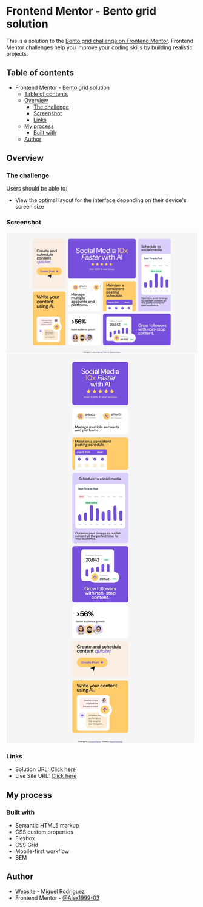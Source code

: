 # Frontend Mentor - Bento grid solution

This is a solution to the [Bento grid challenge on Frontend Mentor](https://www.frontendmentor.io/challenges/bento-grid-RMydElrlOj). Frontend Mentor challenges help you improve your coding skills by building realistic projects. 

## Table of contents

- [Frontend Mentor - Bento grid solution](#frontend-mentor---bento-grid-solution)
  - [Table of contents](#table-of-contents)
  - [Overview](#overview)
    - [The challenge](#the-challenge)
    - [Screenshot](#screenshot)
    - [Links](#links)
  - [My process](#my-process)
    - [Built with](#built-with)
  - [Author](#author)

## Overview

### The challenge

Users should be able to:

- View the optimal layout for the interface depending on their device's screen size

### Screenshot

![](./screenshots/desktop.jpeg)
![](./screenshots/mobile.jpeg)

### Links

- Solution URL: [Click here](https://www.frontendmentor.io/solutions/bento-grid-main-YITCkacSyE)
- Live Site URL: [Click here](https://alex1999-03.github.io/bento-grid-main)

## My process

### Built with

- Semantic HTML5 markup
- CSS custom properties
- Flexbox
- CSS Grid
- Mobile-first workflow
- BEM

## Author

- Website - [Miguel Rodriguez](https://github.com/Alex1999-03)
- Frontend Mentor - [@Alex1999-03](https://www.frontendmentor.io/profile/Alex1999-03)